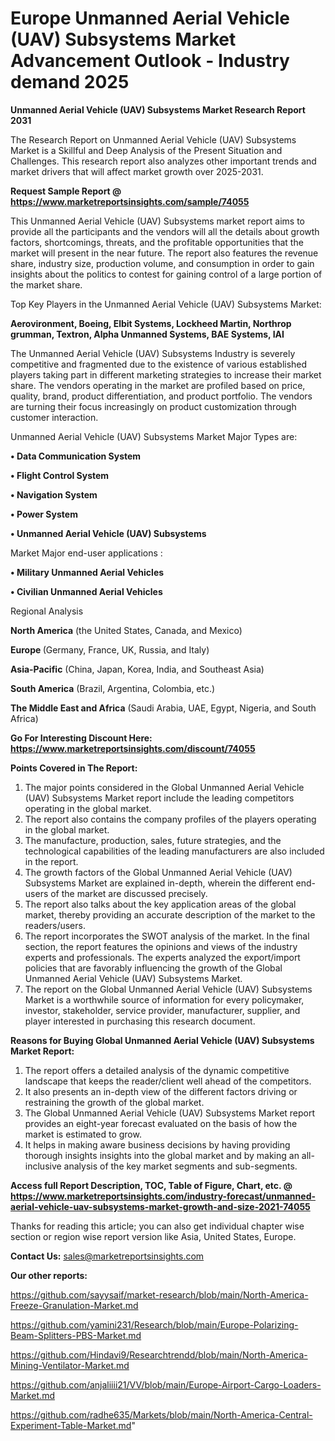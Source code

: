  # Europe Unmanned Aerial Vehicle (UAV) Subsystems Market Advancement Outlook - Industry demand 2025

<strong>Unmanned Aerial Vehicle (UAV) Subsystems Market Research Report 2031</strong>

The Research Report on Unmanned Aerial Vehicle (UAV) Subsystems Market is a Skillful and Deep Analysis of the Present Situation and Challenges. This research report also analyzes other important trends and market drivers that will affect market growth over 2025-2031.

<strong>Request Sample Report @ <a href=https://www.marketreportsinsights.com/sample/74055>https://www.marketreportsinsights.com/sample/74055</a></strong>

This Unmanned Aerial Vehicle (UAV) Subsystems market report aims to provide all the participants and the vendors will all the details about growth factors, shortcomings, threats, and the profitable opportunities that the market will present in the near future. The report also features the revenue share, industry size, production volume, and consumption in order to gain insights about the politics to contest for gaining control of a large portion of the market share.

Top Key Players in the Unmanned Aerial Vehicle (UAV) Subsystems Market:

<strong>Aerovironment, Boeing, Elbit Systems, Lockheed Martin, Northrop grumman, Textron, Alpha Unmanned Systems, BAE Systems, IAI</strong>

The Unmanned Aerial Vehicle (UAV) Subsystems Industry is severely competitive and fragmented due to the existence of various established players taking part in different marketing strategies to increase their market share. The vendors operating in the market are profiled based on price, quality, brand, product differentiation, and product portfolio. The vendors are turning their focus increasingly on product customization through customer interaction.

Unmanned Aerial Vehicle (UAV) Subsystems Market Major Types are:

<strong>• Data Communication System

• Flight Control System

• Navigation System

• Power System

• Unmanned Aerial Vehicle (UAV) Subsystems</strong>

Market Major end-user applications :

<strong>• Military Unmanned Aerial Vehicles

• Civilian Unmanned Aerial Vehicles</strong>

Regional Analysis

</u><strong><b>North America</b></strong> (the United States, Canada, and Mexico)

<strong><b>Europe </b></strong>(Germany, France, UK, Russia, and Italy)

<strong><b>Asia-Pacific</b></strong> (China, Japan, Korea, India, and Southeast Asia)

<strong><b>South America</b></strong> (Brazil, Argentina, Colombia, etc.)

<strong><b>The Middle East and Africa</b></strong> (Saudi Arabia, UAE, Egypt, Nigeria, and South Africa)

<strong>Go For Interesting Discount Here: <a href=https://www.marketreportsinsights.com/discount/74055>https://www.marketreportsinsights.com/discount/74055</a></strong>

<strong>Points Covered in The Report:</strong>
<ol>
  <li>The major points considered in the Global Unmanned Aerial Vehicle (UAV) Subsystems Market report include the leading competitors operating in the global market.</li>
  <li>The report also contains the company profiles of the players operating in the global market.</li>
  <li>The manufacture, production, sales, future strategies, and the technological capabilities of the leading manufacturers are also included in the report.</li>
  <li>The growth factors of the Global Unmanned Aerial Vehicle (UAV) Subsystems Market are explained in-depth, wherein the different end-users of the market are discussed precisely.</li>
  <li>The report also talks about the key application areas of the global market, thereby providing an accurate description of the market to the readers/users.</li>
  <li>The report incorporates the SWOT analysis of the market. In the final section, the report features the opinions and views of the industry experts and professionals. The experts analyzed the export/import policies that are favorably influencing the growth of the Global Unmanned Aerial Vehicle (UAV) Subsystems Market.</li>
  <li>The report on the Global Unmanned Aerial Vehicle (UAV) Subsystems Market is a worthwhile source of information for every policymaker, investor, stakeholder, service provider, manufacturer, supplier, and player interested in purchasing this research document.</li>
</ol>
<strong>Reasons for Buying Global Unmanned Aerial Vehicle (UAV) Subsystems Market Report:</strong>

<ol>
  <li>The report offers a detailed analysis of the dynamic competitive landscape that keeps the reader/client well ahead of the competitors.</li>
  <li>It also presents an in-depth view of the different factors driving or restraining the growth of the global market.</li>
  <li>The Global Unmanned Aerial Vehicle (UAV) Subsystems Market report provides an eight-year forecast evaluated on the basis of how the market is estimated to grow.</li>
  <li>It helps in making aware business decisions by having providing thorough insights insights into the global market and by making an all-inclusive analysis of the key market segments and sub-segments.</li>
</ol>
<strong>Access full Report Description, TOC, Table of Figure, Chart, etc. @ <a href=https://www.marketreportsinsights.com/industry-forecast/unmanned-aerial-vehicle-uav-subsystems-market-growth-and-size-2021-74055>https://www.marketreportsinsights.com/industry-forecast/unmanned-aerial-vehicle-uav-subsystems-market-growth-and-size-2021-74055</a></strong>


Thanks for reading this article; you can also get individual chapter wise section or region wise report version like Asia, United States, Europe.

<strong>Contact Us:</strong>
sales@marketreportsinsights.com

<strong>Our other reports:</strong>

<a href=https://github.com/sayysaif/market-research/blob/main/North-America-Freeze-Granulation-Market.md>https://github.com/sayysaif/market-research/blob/main/North-America-Freeze-Granulation-Market.md</a>

<a href=https://github.com/yamini231/Research/blob/main/Europe-Polarizing-Beam-Splitters-PBS-Market.md>https://github.com/yamini231/Research/blob/main/Europe-Polarizing-Beam-Splitters-PBS-Market.md</a>

<a href=https://github.com/Hindavi9/Researchtrendd/blob/main/North-America-Mining-Ventilator-Market.md>https://github.com/Hindavi9/Researchtrendd/blob/main/North-America-Mining-Ventilator-Market.md</a>

<a href=https://github.com/anjaliiii21/VV/blob/main/Europe-Airport-Cargo-Loaders-Market.md>https://github.com/anjaliiii21/VV/blob/main/Europe-Airport-Cargo-Loaders-Market.md</a>

<a href=https://github.com/radhe635/Markets/blob/main/North-America-Central-Experiment-Table-Market.md>https://github.com/radhe635/Markets/blob/main/North-America-Central-Experiment-Table-Market.md</a>"
